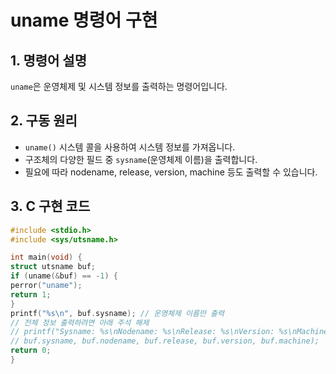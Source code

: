 # uname 명령어 구현

## 1. 명령어 설명
`uname`은 운영체제 및 시스템 정보를 출력하는 명령어입니다.

## 2. 구동 원리
- `uname()` 시스템 콜을 사용하여 시스템 정보를 가져옵니다.
- 구조체의 다양한 필드 중 `sysname`(운영체제 이름)을 출력합니다.
- 필요에 따라 nodename, release, version, machine 등도 출력할 수 있습니다.

## 3. C 구현 코드
```c
#include <stdio.h>
#include <sys/utsname.h>

int main(void) {
struct utsname buf;
if (uname(&buf) == -1) {
perror("uname");
return 1;
}
printf("%s\n", buf.sysname); // 운영체제 이름만 출력
// 전체 정보 출력하려면 아래 주석 해제
// printf("Sysname: %s\nNodename: %s\nRelease: %s\nVersion: %s\nMachine: %s\n",
// buf.sysname, buf.nodename, buf.release, buf.version, buf.machine);
return 0;
}
```
